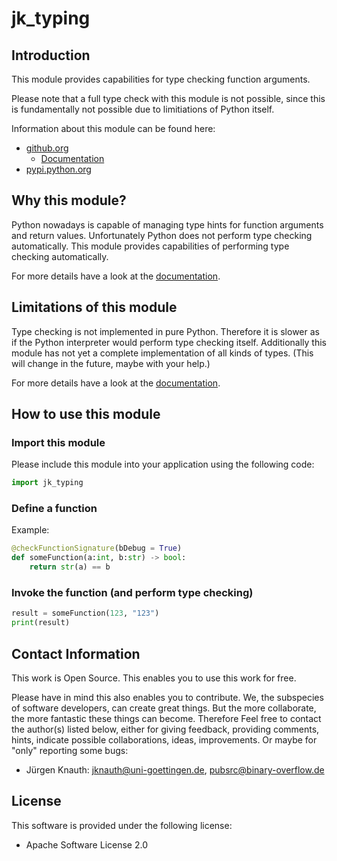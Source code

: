 jk_typing
==========

Introduction
------------

This module provides capabilities for type checking function arguments.

Please note that a full type check with this module is not possible, since this is fundamentally not possible due to limitiations of Python itself.

Information about this module can be found here:

* [github.org](https://github.com/jkpubsrc/python-module-jk-typing)
	* [Documentation](https://github.com/jkpubsrc/python-module-jk-typing/tree/master/documentation)
* [pypi.python.org](https://pypi.python.org/pypi/jk_typing)

Why this module?
----------------

Python nowadays is capable of managing type hints for function arguments and return values. Unfortunately Python does not perform type checking automatically. This module provides capabilities of performing type checking automatically.

For more details have a look at the [documentation](https://github.com/jkpubsrc/python-module-jk-typing/tree/master/documentation).

Limitations of this module
--------------------------

Type checking is not implemented in pure Python. Therefore it is slower as if the Python interpreter would perform type checking itself. Additionally this module has not yet a complete implementation of all kinds of types. (This will change in the future, maybe with your help.)

For more details have a look at the [documentation](https://github.com/jkpubsrc/python-module-jk-typing/tree/master/documentation).

How to use this module
----------------------

### Import this module

Please include this module into your application using the following code:

```python
import jk_typing
```

### Define a function

Example:

```python
@checkFunctionSignature(bDebug = True)
def someFunction(a:int, b:str) -> bool:
	return str(a) == b
```

### Invoke the function (and perform type checking)

```python
result = someFunction(123, "123")
print(result)
```

Contact Information
-------------------

This work is Open Source. This enables you to use this work for free.

Please have in mind this also enables you to contribute. We, the subspecies of software developers, can create great things. But the more collaborate, the more fantastic these things can become. Therefore Feel free to contact the author(s) listed below, either for giving feedback, providing comments, hints, indicate possible collaborations, ideas, improvements. Or maybe for "only" reporting some bugs:

* Jürgen Knauth: jknauth@uni-goettingen.de, pubsrc@binary-overflow.de

License
-------

This software is provided under the following license:

* Apache Software License 2.0



